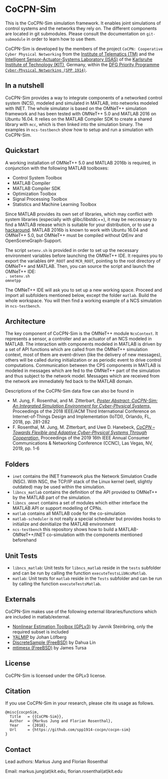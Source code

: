 # CoCPN-Sim
This is the CoCPN-Sim simulation framework. It enables joint simulations of control systems and the networks they rely on.
The different components are located in git submodules.
Please consult the documentation on ``git-submodule`` in order to learn how to use them.

CoCPN-Sim is developed by the members of the project ``CoCPN: Cooperative Cyber Physical Networking`` from the [Institute of Telematics (TM)](http://telematics.tm.kit.edu/english/index.php) and the [Intelligent Sensor-Actuator-Systems Laboratory (ISAS)](https://isas.iar.kit.edu/) of the [Karlsruhe Institute of Technology (KIT)](https://www.kit.edu/english/index.php), Germany, within the [DFG Priority Programme ``Cyber-Physical Networking (SPP 1914)``](http://spp1914.de/home/).

## In a nutshell
CoCPN-Sim provides a way to integrate components of a networked control system (NCS), modeled and simulated in MATLAB, into networks modeled with INET.
The whole simulator is based on the OMNeT++ simulation framework and has been tested with OMNeT++ 5.0 and MATLAB 2016 on Ubuntu 16.04.
It relies on the MATLAB Compiler SDK to create a shared library with ``mcc``, which is then linked into the simulation binary.
The examples in ``ncs-testbench`` show how to setup and run a simulation with CoCPN-Sim.

## Quickstart
A working installation of OMNeT++ 5.0 and MATLAB 2016b is required, in conjunction with the following MATLAB toolboxes:

* Control System Toolbox
* MATLAB Compiler
* MATLAB Compiler SDK
* Optimization Toolbox
* Signal Processing Toolbox
* Statistics and Machine Learning Toolbox

Since MATLAB provides its own set of libraries, which may conflict with system libraries (especially with glibc/libstdc++), it may be neccessary to find a MATLAB release which is suitable for your distribution, or to use a [hackaround](https://wiki.archlinux.org/index.php/matlab#MATLAB_crashes_when_displaying_graphics).
MATLAB 2016b is known to work with Ubuntu 16.04 and OMNeT++ 5.0, but OMNeT++ must be compiled without QtEnv and OpenSceneGraph-Support.

The script ``setenv.sh`` is provided in order to set up the necessary environment variables before launching the OMNeT++ IDE.
It requires you to export the variables ``OPP_ROOT`` and ``MCR_ROOT``, pointing to the root directory of OMNeT++ and MATLAB.
Then, you can source the script and launch the OMNeT++ IDE:  
``. setenv.sh``  
``omnetpp``

The OMNeT++ IDE will ask you to set up a new working space.
Proceed and import all subfolders mentioned below, except the folder ``matlab``.
Build the whole workspace.
You will then find a working example of a NCS simulation in ``ncs-testbench``.

## Architecture
The key component of CoCPN-Sim is the OMNeT++ module ``NcsContext``.
It represents a sensor, a controller and an actuator of an NCS modeled in MATLAB.
The interaction with components modeled in MATLAB is driven by a set of API functions which are called from the OMNeT++ simulation context, most of them are event-driven (like the delivery of new messages), others will be called during initialization or as periodic event to drive control computations.
Communication between the CPS components in MATLAB is modeled in messages which are fed to the OMNeT++ part of the simulation and thus subject to the network model.
Messages which are received from the network are immediately fed back to the MATLAB domain.

Descriptions of the CoCPN-Sim data flow can also be found in 
* M. Jung, F. Rosenthal, and M. Zitterbart, [*Poster Abstract: CoCPN-Sim: An Integrated Simulation Environment for Cyber-Physical Systems,*](https://doi.org/10.1109/IoTDI.2018.00040) Proceedings of the 2018 IEEE/ACM Third International Conference on Internet-of-Things Design and Implementation (IoTDI), Orlando, FL, 2018, pp. 281-282
* F. Rosenthal, M. Jung, M. Zitterbart, and Uwe D. Hanebeck, [*CoCPN – Towards Flexible and Adaptive Cyber-Physical Systems Through Cooperation,*](https://doi.org/10.1109/CCNC.2019.8651882) Proceedings of the 2019 16th IEEE Annual Consumer Communications & Networking Conference (CCNC),  Las Vegas, NV, 2019, pp. 1-6 


## Folders
* ``inet`` contains the INET framework plus the Network Simulation Cradle (NSC). With NSC, the TCP/IP stack of the Linux kernel (well, slightly outdated) may be used within the simulation.
* ``libncs_matlab`` contains the definition of the API provided to OMNeT++ by the MATLAB part of the simulation.
* ``libncs_omnet`` contains a set of modules which either interface the MATLAB API or support modelling of CPNs.
* ``matlab`` contains all MATLAB code for the co-simulation
* ``matlab-scheduler`` is not really a special scheduler but provides hooks to initialize and deinitialize the MATLAB environment
* ``ncs-testbench`` this repository shows how to build a MATLAB-OMNeT++/INET co-simulation with the components mentioned beforehand

## Unit Tests
* ``libncs_matlab``: Unit tests for ``libncs_matlab`` reside in the ``tests`` subfolder and can be run by calling the function ``executeTestsLibNcsMatlab``.
* ``matlab``: Unit tests for ``matlab`` reside in the ``Tests`` subfolder and can be run by calling the function ``executeTestsMatlab``.

## Externals
CoCPN-Sim makes use of the following external libraries/functions which are included in matlab/external.
* [Nonlinear Estimation Toolbox (GPLv3)](https://nonlinearestimation.bitbucket.io/) by Jannik Steinbring, only the required subset is included
* [YALMIP](https://yalmip.github.io/) by Johan Löfberg
* [DiscreteSample (FreeBSD)](https://de.mathworks.com/matlabcentral/fileexchange/21912-sampling-from-a-discrete-distribution) by Dahua Lin
* [mtimesx (FreeBSD)](https://de.mathworks.com/matlabcentral/fileexchange/25977-mtimesx-fast-matrix-multiply-with-multi-dimensional-support) by James Tursa

## License
CoCPN-Sim is licensed under the GPLv3 license.

## Citation
If you use CoCPN-Sim in your research, please cite its usage as follows.
````
@misc{cocpnSim,
  Title   = {{CoCPN-Sim}},
  Author  = {Markus Jung and Florian Rosenthal},
  Year    = {2018},
  Url     = {https://github.com/spp1914-cocpn/cocpn-sim}
}
````
## Contact
 Lead authors: Markus Jung and Florian Rosenthal
 
 Email: markus.jung(at)kit.edu, florian.rosenthal(at)kit.edu
